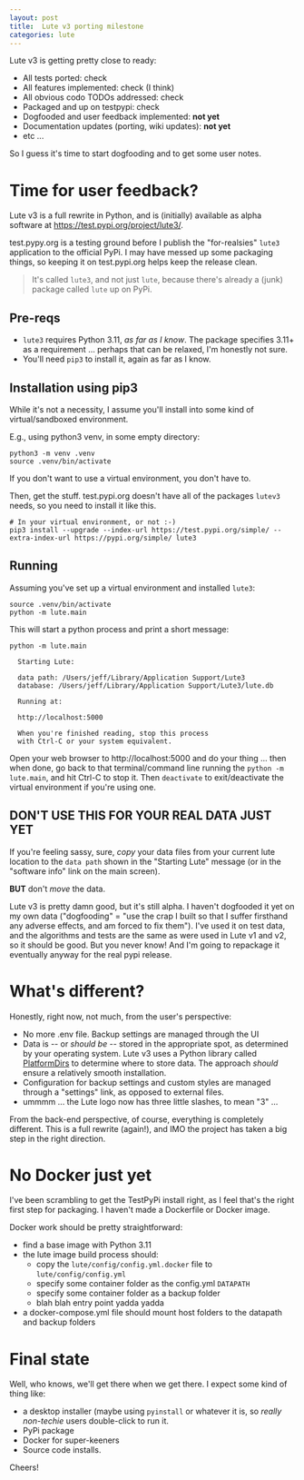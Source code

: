 ```yaml
---
layout: post
title:  Lute v3 porting milestone
categories: lute
---
```


Lute v3 is getting pretty close to ready:

* All tests ported: check
* All features implemented: check (I think)
* All obvious codo TODOs addressed: check
* Packaged and up on testpypi: check
* Dogfooded and user feedback implemented: **not yet**
* Documentation updates (porting, wiki updates): **not yet**
* etc ...

So I guess it's time to start dogfooding and to get some user notes.

<!--end_excerpt-->

# Time for user feedback?

Lute v3 is a full rewrite in Python, and is (initially) available as alpha software at https://test.pypi.org/project/lute3/.

test.pypy.org is a testing ground before I publish the "for-realsies" `lute3` application to the official PyPi.  I may have messed up some packaging things, so keeping it on test.pypi.org helps keep the release clean.

> It's called `lute3`, and not just `lute`, because there's already a (junk) package called `lute` up on PyPi.

## Pre-reqs

* `lute3` requires Python 3.11, _as far as I know_.  The package specifies 3.11+ as a requirement ... perhaps that can be relaxed, I'm honestly not sure.
* You'll need `pip3` to install it, again as far as I know.

## Installation using pip3

While it's not a necessity, I assume you'll install into some kind of virtual/sandboxed environment.

E.g., using python3 venv, in some empty directory:

```
python3 -m venv .venv
source .venv/bin/activate
```

If you don't want to use a virtual environment, you don't have to.

Then, get the stuff.  test.pypi.org doesn't have all of the packages `lutev3` needs, so you need to install it like this.

```
# In your virtual environment, or not :-)
pip3 install --upgrade --index-url https://test.pypi.org/simple/ --extra-index-url https://pypi.org/simple/ lute3
```

## Running

Assuming you've set up a virtual environment and installed `lute3`:

```
source .venv/bin/activate
python -m lute.main
```

This will start a python process and print a short message:

```
python -m lute.main
  
  Starting Lute:
  
  data path: /Users/jeff/Library/Application Support/Lute3
  database: /Users/jeff/Library/Application Support/Lute3/lute.db
  
  Running at:
  
  http://localhost:5000
  
  When you're finished reading, stop this process
  with Ctrl-C or your system equivalent.
```

Open your web browser to http://localhost:5000 and do your thing ... then when done, go back to that terminal/command line running the `python -m lute.main`, and hit Ctrl-C to stop it.  Then `deactivate` to exit/deactivate the virtual environment if you're using one.

## DON'T USE THIS FOR YOUR REAL DATA JUST YET

If you're feeling sassy, sure, _copy_ your data files from your current lute location to the `data path` shown in the "Starting Lute" message (or in the "software info" link on the main screen).

**BUT** don't _move_ the data.

Lute v3 is pretty damn good, but it's still alpha.  I haven't dogfooded it yet on my own data ("dogfooding" = "use the crap I built so that I suffer firsthand any adverse effects, and am forced to fix them").  I've used it on test data, and the algorithms and tests are the same as were used in Lute v1 and v2, so it should be good.  But you never know!  And I'm going to repackage it eventually anyway for the real pypi release.

# What's different?

Honestly, right now, not much, from the user's perspective:

* No more .env file.  Backup settings are managed through the UI
* Data is -- or _should be_ -- stored in the appropriate spot, as determined by your operating system.  Lute v3 uses a Python library called [PlatformDirs](https://pypi.org/project/platformdirs/) to determine where to store data.  The approach _should_ ensure a relatively smooth installation.
* Configuration for backup settings and custom styles are managed through a "settings" link, as opposed to external files.
* ummmm ... the Lute logo now has three little slashes, to mean "3" ...

From the back-end perspective, of course, everything is completely different.  This is a full rewrite (again!), and IMO the project has taken a big step in the right direction.

# No Docker just yet

I've been scrambling to get the TestPyPi install right, as I feel that's the right first step for packaging.  I haven't made a Dockerfile or Docker image.

Docker work should be pretty straightforward:

* find a base image with Python 3.11
* the lute image build process should:
  * copy the `lute/config/config.yml.docker` file to `lute/config/config.yml`
  * specify some container folder as the config.yml `DATAPATH`
  * specify some container folder as a backup folder
  * blah blah entry point yadda yadda
* a docker-compose.yml file should mount host folders to the datapath and backup folders

# Final state

Well, who knows, we'll get there when we get there.  I expect some kind of thing like:

* a desktop installer (maybe using `pyinstall` or whatever it is, so _really non-techie_ users double-click to run it.
* PyPi package
* Docker for super-keeners
* Source code installs.

Cheers!
